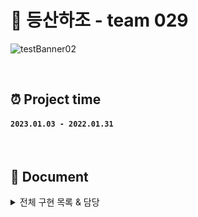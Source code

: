 # 🥇 등산하조 - team 029

![testBanner02](https://ifh.cc/g/pPZc2S.jpg)

<br>

## ⏰ Project time

#### `2023.01.03 - 2022.01.31`

<br>

## 📔 Document
<details>
<summary>전체 구현 목록 & 담당</summary>

<br>

 프로젝트 소개
  
  
|[우성윤](https://github.com/sywoo0109)|[박승철](https://github.com/DPDPO)|[박한나](https://github.com/hannaax)|[노수혁](https://github.com/rohsuhyoek)|[박민우](https://github.com/MWJOB)|[박정한울](https://github.com/Hanul01)|[장현준](https://github.com/tty0912)
|:---:|:---:|:---:|:---:|:---:|:---:|
|🌟FE|FE|FE|FE|BE|BE|BE|
|<img src="https://avatars.githubusercontent.com/u/71127157?v=4" width="100">|<img src="https://avatars.githubusercontent.com/u/48819024?v=4" width="100">|<img src="https://avatars.githubusercontent.com/u/107875003?v=4" width="100">|<img src="https://avatars.githubusercontent.com/u/107971877?v=4" width="100">|<img src="https://avatars.githubusercontent.com/u/83641398?v=4" width="100">|<img src="https://avatars.githubusercontent.com/u/54827741?v=4" width="100">|<img src="https://avatars.githubusercontent.com/u/48895268?v=4" width="100">


  
  
[Frontend]

- 우성윤: Header, Footer, RandingPage, MyPaheEdit
- 박승철: Log in, 게시글 세부 조회 페이지, 게시글 수정
- 박한나: Sign Up, 커뮤니티 
- 노수혁: 게시글 작성, MyPage

<br>

[Backend]

- 박민우: 
- 박정한울: 
- 장현준:

<br>
